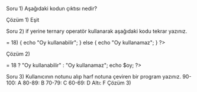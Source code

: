 Soru 1) Aşağıdaki kodun çıktısı nedir?
<?php
$a = 10;
if ($a == "10") {
    echo "Eşit";
} else {
    echo "Değil";
}
?>
Çözüm 1) Eşit

Soru 2) if yerine ternary operatör kullanarak aşağıdaki kodu tekrar yazınız.
<?php
$yas = 18;
if ($yas >= 18) {
    echo "Oy kullanabilir";
} else {
    echo "Oy kullanamaz";
}
?>
Çözüm 2)
<?php
$yas = 18;
$oy = $yas >= 18 ? "Oy kullanabilir" : "Oy kullanamaz";
echo $oy;
?>

Soru 3) Kullanıcının notunu alıp harf notuna çeviren bir program yazınız.
90-100: A
80-89: B
70-79: C
60-69: D
Altı: F
Çözüm 3)



